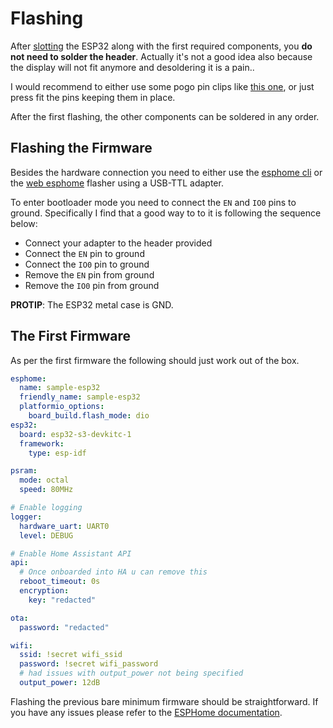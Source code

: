# Flashing

After [slotting](/soldering) the ESP32 along with the first required components, you **do not need to solder the header**. Actually it's not a good idea also because the display will not fit anymore and desoldering it is a pain..

I would recommend to either use some pogo pin clips like [this one](https://aliexpress.com/item/1005004869027755.html), or just press fit the pins keeping them in place.

After the first flashing, the other components can be soldered in any order.

## Flashing the Firmware

Besides the hardware connection you need to either use the [esphome cli](https://esphome.io/guides/getting_started_command_line.html) or the [web esphome](https://web.esphome.io/) flasher using a USB-TTL adapter.

To enter bootloader mode you need to connect the `EN` and `IO0` pins to ground. Specifically I find that a good way to to it is following the sequence below:

- Connect your adapter to the header provided
- Connect the `EN` pin to ground
- Connect the `IO0` pin to ground
- Remove the `EN` pin from ground
- Remove the `IO0` pin from ground

**PROTIP**: The ESP32 metal case is GND.

## The First Firmware
As per the first firmware the following should just work out of the box.

```yaml
esphome:
  name: sample-esp32
  friendly_name: sample-esp32
  platformio_options:
    board_build.flash_mode: dio
esp32:
  board: esp32-s3-devkitc-1
  framework:
    type: esp-idf

psram:
  mode: octal
  speed: 80MHz

# Enable logging
logger:
  hardware_uart: UART0
  level: DEBUG

# Enable Home Assistant API
api:
  # Once onboarded into HA u can remove this
  reboot_timeout: 0s
  encryption:
    key: "redacted"

ota:
  password: "redacted"

wifi:
  ssid: !secret wifi_ssid
  password: !secret wifi_password
  # had issues with output_power not being specified
  output_power: 12dB
```

Flashing the previous bare minimum firmware should be straightforward. If you have any issues please refer to the [ESPHome documentation](https://esphome.io/guides/getting_started_command_line.html).
